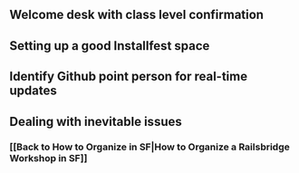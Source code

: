 ## Welcome desk with class level confirmation
## Setting up a good Installfest space
## Identify Github point person for real-time updates
## Dealing with inevitable issues
### [[Back to How to Organize in SF|How to Organize a Railsbridge Workshop in SF]]